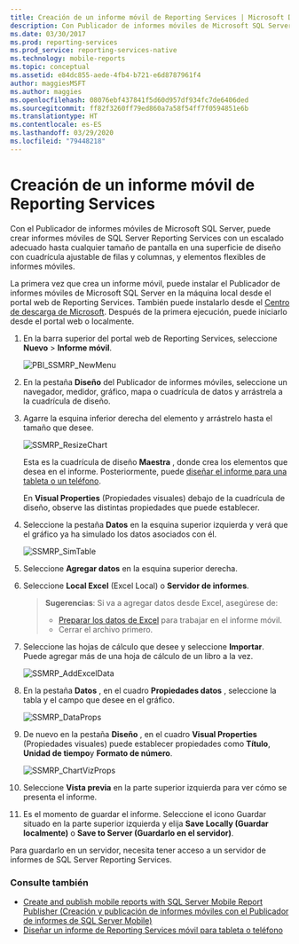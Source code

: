 ```yaml
---
title: Creación de un informe móvil de Reporting Services | Microsoft Docs
description: Con Publicador de informes móviles de Microsoft SQL Server, cree informes para dispositivos móviles de SQL Server Reporting Services para cualquier tamaño de pantalla con elementos de informe para dispositivos móviles flexibles.
ms.date: 03/30/2017
ms.prod: reporting-services
ms.prod_service: reporting-services-native
ms.technology: mobile-reports
ms.topic: conceptual
ms.assetid: e84dc855-aede-4fb4-b721-e6d8787961f4
author: maggiesMSFT
ms.author: maggies
ms.openlocfilehash: 08076ebf437841f5d60d957df934fc7de6406ded
ms.sourcegitcommit: ff82f3260ff79ed860a7a58f54ff7f0594851e6b
ms.translationtype: HT
ms.contentlocale: es-ES
ms.lasthandoff: 03/29/2020
ms.locfileid: "79448218"
---
```

# <a name="create-a-reporting-services-mobile-report"></a>Creación de un informe móvil de Reporting Services
Con el Publicador de informes móviles de Microsoft SQL Server, puede crear informes móviles de SQL Server Reporting Services con un escalado adecuado hasta cualquier tamaño de pantalla en una superficie de diseño con cuadrícula ajustable de filas y columnas, y elementos flexibles de informes móviles.  
  
La primera vez que crea un informe móvil, puede instalar el Publicador de informes móviles de Microsoft SQL Server en la máquina local desde el portal web de Reporting Services. También puede instalarlo desde el [Centro de descarga de Microsoft](https://go.microsoft.com/fwlink/?LinkID=733527). Después de la primera ejecución, puede iniciarlo desde el portal web o localmente.   
    
1. En la barra superior del portal web de Reporting Services, seleccione **Nuevo** > **Informe móvil**.  
  
   ![PBI_SSMRP_NewMenu](../../reporting-services/mobile-reports/media/pbi-ssmrp-newmenu.png)  
     
2. En la pestaña **Diseño** del Publicador de informes móviles, seleccione un navegador, medidor, gráfico, mapa o cuadrícula de datos y arrástrela a la cuadrícula de diseño.  
  
3. Agarre la esquina inferior derecha del elemento y arrástrelo hasta el tamaño que desee.  
  
   ![SSMRP_ResizeChart](../../reporting-services/mobile-reports/media/ssmrp-resizechart.png)  
  
   Esta es la cuadrícula de diseño **Maestra** , donde crea los elementos que desea en el informe. Posteriormente, puede [diseñar el informe para una tableta o un teléfono](../../reporting-services/mobile-reports/lay-out-a-reporting-services-mobile-report-for-phone-or-tablet.md).     
     
   En **Visual Properties** (Propiedades visuales) debajo de la cuadrícula de diseño, observe las distintas propiedades que puede establecer.  
     
4. Seleccione la pestaña **Datos** en la esquina superior izquierda y verá que el gráfico ya ha simulado los datos asociados con él.   
  
   ![SSMRP_SimTable](../../reporting-services/mobile-reports/media/ssmrp-simtable.png)  
  
5. Seleccione **Agregar datos** en la esquina superior derecha.  
  
6. Seleccione **Local Excel** (Excel Local) o **Servidor de informes**.  
  
   >**Sugerencias**: Si va a agregar datos desde Excel, asegúrese de:  
    >* [Preparar los datos de Excel](../../reporting-services/mobile-reports/prepare-excel-data-for-reporting-services-mobile-reports.md) para trabajar en el informe móvil.  
    >* Cerrar el archivo primero.  
7. Seleccione las hojas de cálculo que desee y seleccione **Importar**.   
   Puede agregar más de una hoja de cálculo de un libro a la vez.  
    
     ![SSMRP_AddExcelData](../../reporting-services/mobile-reports/media/ssmrp-addexceldata.png)  
  
8. En la pestaña **Datos** , en el cuadro **Propiedades datos** , seleccione la tabla y el campo que desee en el gráfico.  
  
   ![SSMRP_DataProps](../../reporting-services/mobile-reports/media/ssmrp-dataprops.png)  
  
9. De nuevo en la pestaña **Diseño** , en el cuadro **Visual Properties** (Propiedades visuales) puede establecer propiedades como **Título**, **Unidad de tiempo**y **Formato de número**.  
  
   ![SSMRP_ChartVizProps](../../reporting-services/mobile-reports/media/ssmrp-chartvizprops.png)  
    
10. Seleccione **Vista previa** en la parte superior izquierda para ver cómo se presenta el informe.  
  
11. Es el momento de guardar el informe. Seleccione el icono Guardar situado en la parte superior izquierda y elija **Save Locally (Guardar localmente)** o **Save to Server (Guardarlo en el servidor)**.  
  
   Para guardarlo en un servidor, necesita tener acceso a un servidor de informes de SQL Server Reporting Services.  
     
   ### <a name="see-also"></a>Consulte también  
     
-   [Create and publish mobile reports with SQL Server Mobile Report Publisher (Creación y publicación de informes móviles con el Publicador de informes de SQL Server Mobile)](../../reporting-services/mobile-reports/create-mobile-reports-with-sql-server-mobile-report-publisher.md)  
-   [Diseñar un informe de Reporting Services móvil para tableta o teléfono](../../reporting-services/mobile-reports/lay-out-a-reporting-services-mobile-report-for-phone-or-tablet.md)  
  
   
